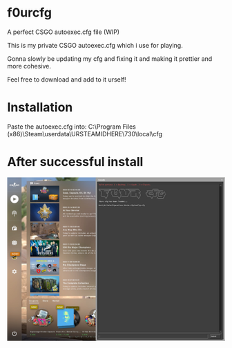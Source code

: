 # f0urcfg
A perfect CSGO autoexec.cfg file (WIP)

This is my private CSGO autoexec.cfg which i use for playing.

Gonna slowly be updating my cfg and fixing it and making it prettier and more cohesive.

Feel free to download and add to it urself!


# Installation


Paste the autoexec.cfg into:
C:\Program Files (x86)\Steam\userdata\URSTEAMIDHERE\730\local\cfg





# After successful install
![alt text](https://github.com/f0urTTV/f0urcfg/blob/main/20230415093412_1.jpg)

